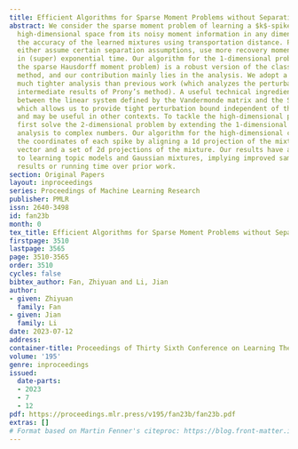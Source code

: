 ```yaml
---
title: Efficient Algorithms for Sparse Moment Problems without Separation
abstract: We consider the sparse moment problem of learning a $k$-spike mixture in
  high-dimensional space from its noisy moment information in any dimension. We measure
  the accuracy of the learned mixtures using transportation distance. Previous algorithms
  either assume certain separation assumptions, use more recovery moments, or run
  in (super) exponential time. Our algorithm for the 1-dimensional problem (also called
  the sparse Hausdorff moment problem) is a robust version of the classic Prony’s
  method, and our contribution mainly lies in the analysis. We adopt a global and
  much tighter analysis than previous work (which analyzes the perturbation of the
  intermediate results of Prony’s method). A useful technical ingredient is a connection
  between the linear system defined by the Vandermonde matrix and the Schur polynomial,
  which allows us to provide tight perturbation bound independent of the separation
  and may be useful in other contexts. To tackle the high-dimensional problem, we
  first solve the 2-dimensional problem by extending the 1-dimensional algorithm and
  analysis to complex numbers. Our algorithm for the high-dimensional case determines
  the coordinates of each spike by aligning a 1d projection of the mixture to a random
  vector and a set of 2d projections of the mixture. Our results have applications
  to learning topic models and Gaussian mixtures, implying improved sample complexity
  results or running time over prior work.
section: Original Papers
layout: inproceedings
series: Proceedings of Machine Learning Research
publisher: PMLR
issn: 2640-3498
id: fan23b
month: 0
tex_title: Efficient Algorithms for Sparse Moment Problems without Separation
firstpage: 3510
lastpage: 3565
page: 3510-3565
order: 3510
cycles: false
bibtex_author: Fan, Zhiyuan and Li, Jian
author:
- given: Zhiyuan
  family: Fan
- given: Jian
  family: Li
date: 2023-07-12
address: 
container-title: Proceedings of Thirty Sixth Conference on Learning Theory
volume: '195'
genre: inproceedings
issued:
  date-parts:
  - 2023
  - 7
  - 12
pdf: https://proceedings.mlr.press/v195/fan23b/fan23b.pdf
extras: []
# Format based on Martin Fenner's citeproc: https://blog.front-matter.io/posts/citeproc-yaml-for-bibliographies/
---
```

